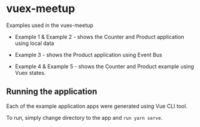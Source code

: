 # vuex-meetup
Examples used in the vuex-meetup

- Example 1 & Example 2 - shows the Counter and Product application using local data

- Example 3  - shows the Product application using Event Bus

- Example 4 & Example 5 - shows the Counter and Product example using Vuex states.


## Running the application

Each of the example application apps were generated using Vue CLI tool. 

To run, simply change directory to the app and `run yarn serve`.
